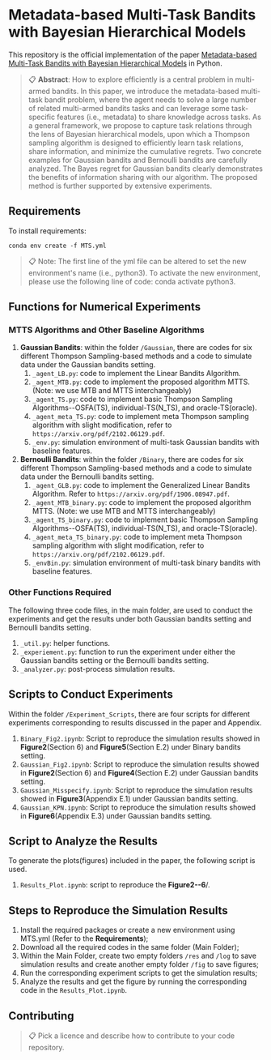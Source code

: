 # Metadata-based Multi-Task Bandits with Bayesian Hierarchical Models

This repository is the official implementation of the paper [Metadata-based Multi-Task Bandits with Bayesian Hierarchical Models](https://arxiv.org) in Python. 

>📋  **Abstract**: How to explore efficiently is a central problem in multi-armed bandits. In this paper, we introduce the metadata-based multi-task bandit problem, where the agent needs to solve a large number of related multi-armed bandits tasks and can leverage some task-specific features (i.e., metadata) to share knowledge across tasks. As a general framework, we propose to capture task relations through the lens of Bayesian hierarchical models, upon which a Thompson sampling algorithm is designed to efficiently learn task relations, share information, and minimize the cumulative regrets. Two concrete examples for Gaussian bandits and Bernoulli bandits are carefully analyzed. The Bayes regret for Gaussian bandits clearly demonstrates the benefits of information sharing with our algorithm. The proposed method is further supported by extensive experiments.

## Requirements

To install requirements:

```setup
conda env create -f MTS.yml
```
>📋  Note: The first line of the yml file can be altered to set the new environment's name (i.e., python3). To activate the new environment, please use the following line of code: conda activate python3.

## Functions for Numerical Experiments
### MTTS Algorithms and Other Baseline Algorithms
1. **Gaussian Bandits**: within the folder `/Gaussian`, there are codes for six different Thompson Sampling-based methods and a code to simulate data under the Gaussian bandits setting.
    1. `_agent_LB.py`: code to implement the Linear Bandits Algorithm. 
    2. `_agent_MTB.py`: code to implement the proposed algorithm MTTS. (Note: we use MTB and MTTS interchangeably)
    3. `_agent_TS.py`: code to implement basic Thompson Sampling Algorithms--OSFA(TS), individual-TS(N_TS), and oracle-TS(oracle).
    4. `_agent_meta_TS.py`: code to implement meta Thompson sampling algorithm with slight modification, refer to `https://arxiv.org/pdf/2102.06129.pdf`.
    5. `_env.py`: simulation environment of multi-task Gaussian bandits with baseline features.
2. **Bernoulli Bandits**: within the folder `/Binary`, there are codes for six different Thompson Sampling-based methods and a code to simulate data under the Bernoulli bandits setting.
    1. `_agent_GLB.py`: code to implement the Generalized Linear Bandits Algorithm. Refer to `https://arxiv.org/pdf/1906.08947.pdf`.
    2. `_agent_MTB_binary.py`: code to implement the proposed algorithm MTTS. (Note: we use MTB and MTTS interchangeably)
    3. `_agent_TS_binary.py`: code to implement basic Thompson Sampling Algorithms--OSFA(TS), individual-TS(N_TS), and oracle-TS(oracle).
    4. `_agent_meta_TS_binary.py`: code to implement meta Thompson sampling algorithm with slight modification, refer to `https://arxiv.org/pdf/2102.06129.pdf`.
    5. `_envBin.py`: simulation environment of multi-task binary bandits with baseline features.

### Other Functions Required
The following three code files, in the main folder, are used to conduct the experiments and get the results under both Gaussian bandits setting and Bernoulli bandits setting.
1. `_util.py`: helper functions.
2. `_experiement.py`: function to run the experiment under either the Gaussian bandits setting or the Bernoulli bandits setting.
3. `_analyzer.py`: post-process simulation results.

## Scripts to Conduct Experiments
Within the folder `/Experiment_Scripts`, there are four scripts for different experiments corresponding to results discussed in the paper and Appendix.
1. `Binary_Fig2.ipynb`: Script to reproduce the simulation results showed in **Figure2**(Section 6) and **Figure5**(Section E.2) under Binary bandits setting.
2. `Gaussian_Fig2.ipynb`: Script to reproduce the simulation results showed in **Figure2**(Section 6) and **Figure4**(Section E.2) under Gaussian bandits setting.
3. `Gaussian_Misspecify.ipynb`: Script to reproduce the simulation results showed in **Figure3**(Appendix E.1) under Gaussian bandits setting.
4. `Gaussian_KPN.ipynb`: Script to reproduce the simulation results showed in **Figure6**(Appendix E.3) under Gaussian bandits setting.

## Script to Analyze the Results
To generate the plots(figures) included in the paper, the following script is used.
1. `Results_Plot.ipynb`: script to reproduce the **Figure2--6**/.

## Steps to Reproduce the Simulation Results
1. Install the required packages or create a new environment using MTS.yml (Refer to the **Requirements**); 
2. Download all the required codes in the same folder (Main Folder);
3. Within the Main Folder, create two empty folders `/res` and `/log` to save simulation results and create another empty folder `/fig` to save figures;
4. Run the corresponding experiment scripts to get the simulation results;
5. Analyze the results and get the figure by running the corresponding code in the `Results_Plot.ipynb`.

## Contributing

>📋  Pick a licence and describe how to contribute to your code repository. 
